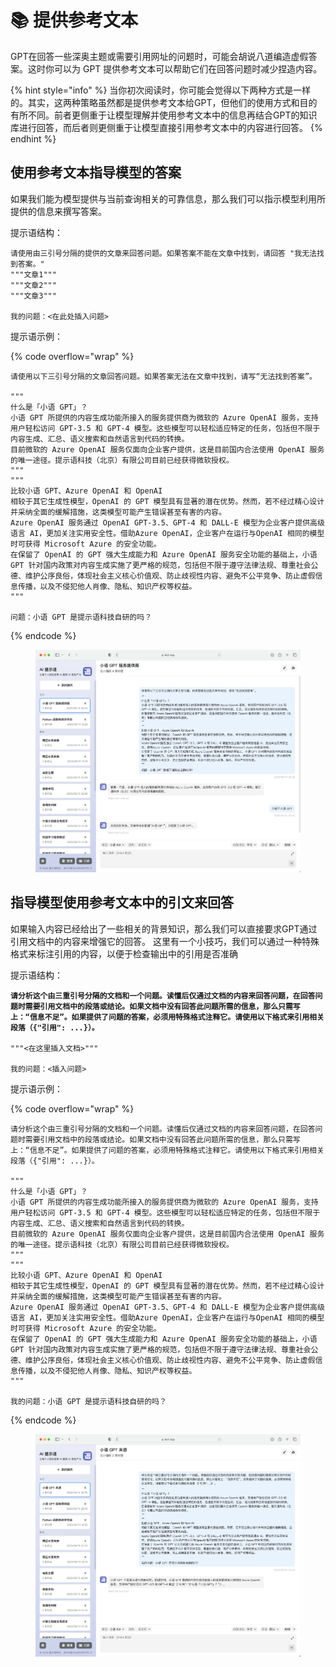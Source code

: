 # 📚 提供参考文本

GPT在回答一些深奥主题或需要引用网址的问题时，可能会胡说八道编造虚假答案。这时你可以为 GPT 提供参考文本可以帮助它们在回答问题时减少捏造内容。

{% hint style="info" %}
当你初次阅读时，你可能会觉得以下两种方式是一样的。其实，这两种策略虽然都是提供参考文本给GPT，但他们的使用方式和目的有所不同。前者更侧重于让模型理解并使用参考文本中的信息再结合GPT的知识库进行回答，而后者则更侧重于让模型直接引用参考文本中的内容进行回答。
{% endhint %}

## 使用参考文本指导模型的答案

如果我们能为模型提供与当前查询相关的可靠信息，那么我们可以指示模型利用所提供的信息来撰写答案。&#x20;

提示语结构：

```
请使用由三引号分隔的提供的文章来回答问题。如果答案不能在文章中找到，请回答 "我无法找到答案。"
"""文章1"""
"""文章2"""
"""文章3"""

我的问题：<在此处插入问题>
```

提示语示例：

{% code overflow="wrap" %}
```
请使用以下三引号分隔的文章回答问题。如果答案无法在文章中找到，请写“无法找到答案”。

"""
什么是「小语 GPT」？
小语 GPT 所提供的内容生成功能所接入的服务提供商为微软的 Azure OpenAI 服务，支持用户轻松访问 GPT-3.5 和 GPT-4 模型。这些模型可以轻松适应特定的任务，包括但不限于内容生成、汇总、语义搜索和自然语言到代码的转换。
目前微软的 Azure OpenAI 服务仅面向企业客户提供，这是目前国内合法使用 OpenAI 服务的唯一途径。提示语科技（北京）有限公司目前已经获得微软授权。
"""
"""
比较小语 GPT、Azure OpenAI 和 OpenAI
相较于其它生成性模型，OpenAI 的 GPT 模型具有显著的潜在优势。然而，若不经过精心设计并采纳全面的缓解措施，这类模型可能产生错误甚至有害的内容。
Azure OpenAI 服务通过 OpenAI GPT-3.5、GPT-4 和 DALL-E 模型为企业客户提供高级语言 AI，更加关注实用安全性。借助Azure OpenAI，企业客户在运行与OpenAI 相同的模型时可获得 Microsoft Azure 的安全功能。 
在保留了 OpenAI 的 GPT 强大生成能力和 Azure OpenAI 服务安全功能的基础上，小语 GPT 针对国内政策对内容生成实施了更严格的规范，包括但不限于遵守法律法规、尊重社会公德、维护公序良俗，体现社会主义核心价值观、防止歧视性内容、避免不公平竞争、防止虚假信息传播，以及不侵犯他人肖像、隐私、知识产权等权益。
"""

问题：小语 GPT 是提示语科技自研的吗？
```
{% endcode %}

<figure><img src="../.gitbook/assets/image (27).png" alt=""><figcaption></figcaption></figure>

## **指导模型使用参考文本中的引文来回答**

如果输入内容已经给出了一些相关的背景知识，那么我们可以直接要求GPT通过引用文档中的内容来增强它的回答。 这里有一个小技巧，我们可以通过一种特殊格式来标注引用的内容，以便于检查输出中的引用是否准确

提示语结构：

<pre data-overflow="wrap"><code><strong>请分析这个由三重引号分隔的文档和一个问题。读懂后仅通过文档的内容来回答问题，在回答问题时需要引用文档中的段落或结论。如果文档中没有回答此问题所需的信息，那么只需写上：“信息不足”。如果提供了问题的答案，必须用特殊格式注释它。请使用以下格式来引用相关段落（{"引用": ...}）。 
</strong>
"""&#x3C;在这里插入文档>"""

我的问题：&#x3C;插入问题>
</code></pre>

提示语示例：

{% code overflow="wrap" %}
```
请分析这个由三重引号分隔的文档和一个问题。读懂后仅通过文档的内容来回答问题，在回答问题时需要引用文档中的段落或结论。如果文档中没有回答此问题所需的信息，那么只需写上：“信息不足”。如果提供了问题的答案，必须用特殊格式注释它。请使用以下格式来引用相关段落（{"引用": ...}）。 

"""
什么是「小语 GPT」？
小语 GPT 所提供的内容生成功能所接入的服务提供商为微软的 Azure OpenAI 服务，支持用户轻松访问 GPT-3.5 和 GPT-4 模型。这些模型可以轻松适应特定的任务，包括但不限于内容生成、汇总、语义搜索和自然语言到代码的转换。
目前微软的 Azure OpenAI 服务仅面向企业客户提供，这是目前国内合法使用 OpenAI 服务的唯一途径。提示语科技（北京）有限公司目前已经获得微软授权。
"""
"""
比较小语 GPT、Azure OpenAI 和 OpenAI
相较于其它生成性模型，OpenAI 的 GPT 模型具有显著的潜在优势。然而，若不经过精心设计并采纳全面的缓解措施，这类模型可能产生错误甚至有害的内容。
Azure OpenAI 服务通过 OpenAI GPT-3.5、GPT-4 和 DALL-E 模型为企业客户提供高级语言 AI，更加关注实用安全性。借助Azure OpenAI，企业客户在运行与OpenAI 相同的模型时可获得 Microsoft Azure 的安全功能。 
在保留了 OpenAI 的 GPT 强大生成能力和 Azure OpenAI 服务安全功能的基础上，小语 GPT 针对国内政策对内容生成实施了更严格的规范，包括但不限于遵守法律法规、尊重社会公德、维护公序良俗，体现社会主义核心价值观、防止歧视性内容、避免不公平竞争、防止虚假信息传播，以及不侵犯他人肖像、隐私、知识产权等权益。
"""

我的问题：小语 GPT 是提示语科技自研的吗？
```
{% endcode %}

<figure><img src="../.gitbook/assets/image (12).png" alt=""><figcaption></figcaption></figure>


